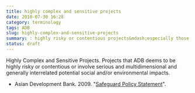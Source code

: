 ```yaml
---
title: highly complex and sensitive projects
date: 2010-07-30 16:28
category: terminology
tags: ADB
slug: highly-complex-and-sensitive-projects
summary: : highly risky or contentious projects&mdash;especially those involving serious and multidimensional and generally interrelated potential social and/or environmental impacts.
status: draft
---
```



Highly Complex and Sensitive Projects. Projects that ADB deems to be highly risky or
contentious or involve serious and multidimensional and generally interrelated potential social and/or environmental impacts.


* Asian Development Bank. 2009. "[Safeguard Policy Statement](http://www.adb.org/sites/default/files/institutional-document/32056/safeguard-policy-statement-june2009.pdf)".
